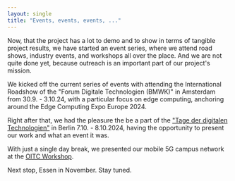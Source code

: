 ```yaml
---
layout: single
title: "Events, events, events, ..."
---
```


Now, that the project has a lot to demo and to show in terms of tangible 
project results, we have started an event series, where we attend road shows,
industry events, and workshops all over the place. And we are not quite done yet,
because outreach is an important part of our project's mission.

We kicked off the current series of events with attending the 
International Roadshow of the "Forum Digitale Technologien (BMWK)" in Amsterdam
from 30.9. - 3.10.24, 
with a particular focus on edge computing, anchoring around the Edge Computing Expo 
Europe 2024.

Right after that, we had the pleasure the be a part of the 
["Tage der digitalen Technologien"](https://www.bmwk.de/Redaktion/DE/Veranstaltungen/2024/tage-der-digitalen-technologien-2024.html)
in Berlin 7.10. - 8.10.2024, having the opportunity to present our work and what an event it was.

With just a single day break, we presented our mobile 5G campus network at the [OITC Workshop](https://www.augsburg.tv/mediathek/video/ausbau-an-digitalisierter-produktion-soll-wirtschaft-ankurbeln/).

Next stop, Essen in November. Stay tuned.
